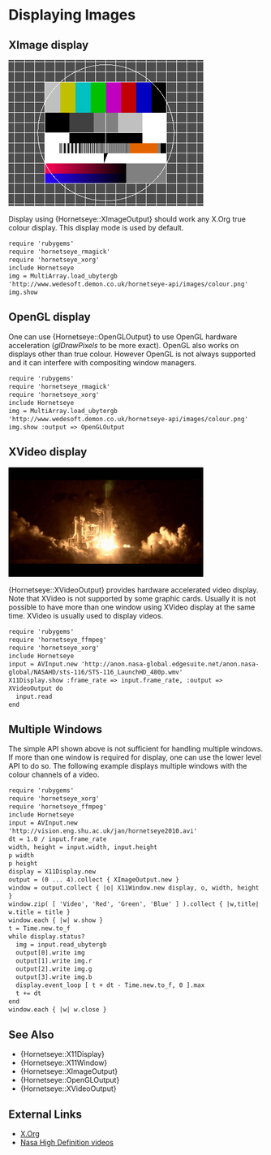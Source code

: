 Displaying Images
=================

XImage display
--------------

![XImage display](images/colour.png)

Display using {Hornetseye::XImageOutput} should work any X.Org true colour display. This display mode is used by default.

    require 'rubygems'
    require 'hornetseye_rmagick'
    require 'hornetseye_xorg'
    include Hornetseye
    img = MultiArray.load_ubytergb 'http://www.wedesoft.demon.co.uk/hornetseye-api/images/colour.png'
    img.show

OpenGL display
--------------

One can use {Hornetseye::OpenGLOutput} to use OpenGL hardware acceleration (*glDrawPixels* to be more exact). OpenGL also works on displays other than true colour. However OpenGL is not always supported and it can interfere with compositing window managers.

    require 'rubygems'
    require 'hornetseye_rmagick'
    require 'hornetseye_xorg'
    include Hornetseye
    img = MultiArray.load_ubytergb 'http://www.wedesoft.demon.co.uk/hornetseye-api/images/colour.png'
    img.show :output => OpenGLOutput

XVideo display
--------------

![XVideo display](images/xvideo.png)

{Hornetseye::XVideoOutput} provides hardware accelerated video display. Note that XVideo is not supported by some graphic cards. Usually it is not possible to have more than one window using XVideo display at the same time. XVideo is usually used to display videos.

    require 'rubygems'
    require 'hornetseye_ffmpeg'
    require 'hornetseye_xorg'
    include Hornetseye
    input = AVInput.new 'http://anon.nasa-global.edgesuite.net/anon.nasa-global/NASAHD/sts-116/STS-116_LaunchHD_480p.wmv'
    X11Display.show :frame_rate => input.frame_rate, :output => XVideoOutput do
      input.read
    end

Multiple Windows
----------------

The simple API shown above is not sufficient for handling multiple windows. If more than one window is required for display, one can use the lower level API to do so. The following example displays multiple windows with the colour channels of a video.

    require 'rubygems'
    require 'hornetseye_xorg'
    require 'hornetseye_ffmpeg'
    include Hornetseye
    input = AVInput.new 'http://vision.eng.shu.ac.uk/jan/hornetseye2010.avi'
    dt = 1.0 / input.frame_rate
    width, height = input.width, input.height
    p width
    p height
    display = X11Display.new
    output = (0 ... 4).collect { XImageOutput.new }
    window = output.collect { |o| X11Window.new display, o, width, height }
    window.zip( [ 'Video', 'Red', 'Green', 'Blue' ] ).collect { |w,title| w.title = title }
    window.each { |w| w.show }
    t = Time.new.to_f
    while display.status?
      img = input.read_ubytergb
      output[0].write img
      output[1].write img.r
      output[2].write img.g
      output[3].write img.b
      display.event_loop [ t + dt - Time.new.to_f, 0 ].max
      t += dt
    end
    window.each { |w| w.close }

See Also
--------

* {Hornetseye::X11Display}
* {Hornetseye::X11Window}
* {Hornetseye::XImageOutput}
* {Hornetseye::OpenGLOutput}
* {Hornetseye::XVideoOutput}

External Links
--------------

* [X.Org](http://www.x.org/)
* [Nasa High Definition videos](http://www.nasa.gov/multimedia/hd/)

